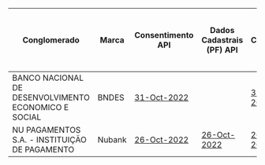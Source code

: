 |                          Conglomerado                           |   Marca    |                                                                                           Consentimento API                                                                                           |                                                                                          Dados Cadastrais (PF) API                                                                                          |                                                                                           Dados Cadastrais (PJ) API                                                                                           |                                                                                            Resources API                                                                                            |                                                                                          Contas API                                                                                          |                                                                                             Cartão de Crédito API                                                                                             |                                                                                       Operações de Crédito - Empréstimos API                                                                                       |                                                                                             Operações de Crédito - Financiamentos API                                                                                             | Operações de Crédito - Adiantamento a Depositantes API | Operações de Crédito - Direitos Creditórios Descontados API |
|------------------------------------------------------|--------|---------------------------------------------------------------------------------------------------------------------------------------------------------------------------------------|-------------------------------------------------------------------------------------------------------------------------------------------------------------------------------------|---------------------------------------------------------------------------------------------------------------------------------------------------------------------------------------|-----------------------------------------------------------------------------------------------------------------------------------------------------------------------------------------|-------------------------------------------------------------------------------------------------------------------------------------------------------------------------------------|-------------------------------------------------------------------------------------------------------------------------------------------------------------------------------------------|-------------------------------------------------------------------------------------------------------------------------------------------------------------------------------|-------------------------------------------------------------------------------------------------------------------------------------------------------------------------------------------|----|----|
| BANCO NACIONAL DE DESENVOLVIMENTO ECONOMICO E SOCIAL | BNDES  | [31-Oct-2022](https://github.com/OpenBanking-Brasil/conformance/raw/main/submissions/functional/consents/2.0.1/33657248_BNDES%20Open%20Banking%201.2.0_consents_v2-OL_29-09-2022.zip) |                                                                                                                                                                                     | [31-Oct-2022](https://github.com/OpenBanking-Brasil/conformance/raw/main/submissions/functional/business/2.0.1/33657248_BNDES%20Open%20Banking%201.2.0_business_v2-OL_28-09-2022.zip) | [31-Oct-2022](https://github.com/OpenBanking-Brasil/conformance/raw/main/submissions/functional/resources/2.0.1/33657248_BNDES%20Open%20Banking%201.2.0_resources_v2-OL_29-09-2022.zip) |                                                                                                                                                                                     |                                                                                                                                                                                           |                                                                                                                                                                               | [31-Oct-2022](https://github.com/OpenBanking-Brasil/conformance/raw/main/submissions/functional/financings/2.0.1/33657248_BNDES%20Open%20Banking%201.2.0_financings_v2-OL_28-09-2022.zip) |    |    |
| NU PAGAMENTOS S.A. - INSTITUIÇÃO DE PAGAMENTO        | Nubank | [26-Oct-2022](https://github.com/OpenBanking-Brasil/conformance/blob/main/submissions/functional/consents/2.0.1/18236120_Nu%20Open%20Banking%201.0.0_consents_v2-OL_17-10-2022.zip)   | [26-Oct-2022](https://github.com/OpenBanking-Brasil/conformance/blob/main/submissions/functional/personal/2.0.1/18236120_Nu%20Open%20Banking%201.0.0_personal_v2-OL_10-10-2022.zip) | [26-Oct-2022](https://github.com/OpenBanking-Brasil/conformance/blob/main/submissions/functional/business/2.0.1/18236120_Nu%20Open%20Banking%201.0.0_business_v2-OL_10-10-2022.zip)   | [26-Oct-2022](https://github.com/OpenBanking-Brasil/conformance/blob/main/submissions/functional/resources/2.0.1/18236120_Nu%20Open%20Banking%201.0.0_resources_v2-OL_10-10-2022.zip)   | [26-Oct-2022](https://github.com/OpenBanking-Brasil/conformance/blob/main/submissions/functional/accounts/2.0.1/18236120_Nu%20Open%20Banking%201.0.0_accounts_v2-OL_10-10-2022.zip) | [26-Oct-2022](https://github.com/OpenBanking-Brasil/conformance/blob/main/submissions/functional/credit-card/2.0.1/18236120_Nu%20Open%20Banking%201.0.0_credit-card_v2-OL_10-10-2022.zip) | [26-Oct-2022](https://github.com/OpenBanking-Brasil/conformance/blob/main/submissions/functional/loans/2.0.1/18236120_Nu%20Open%20Banking%201.0.0_loans_v2-OL_10-10-2022.zip) |                                                                                                                                                                                           |    |    |
